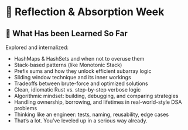 # 🌱 Reflection & Absorption Week

## 🧠 What Has been Learned So Far
 Explored and internalized:
  - HashMaps & HashSets and when not to overuse them
  - Stack-based patterns (like Monotonic Stack)
  - Prefix sums and how they unlock efficient subarray logic
  - Sliding window technique and its inner workings
  - Tradeoffs between brute-force and optimized solutions
  - Clean, idiomatic Rust vs. step-by-step verbose logic
  - Algorithmic mindset: building, debugging, and comparing strategies
  - Handling ownership, borrowing, and lifetimes in real-world-style DSA problems
  - Thinking like an engineer: tests, naming, reusability, edge cases
  - That’s a lot. You’ve leveled up in a serious way already.
  